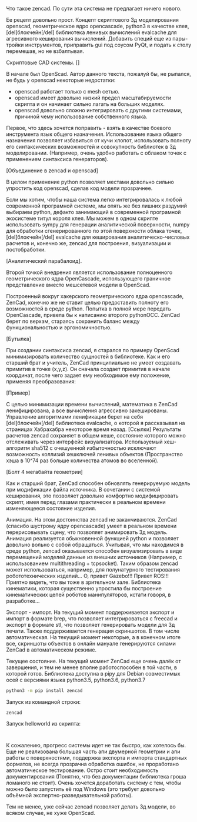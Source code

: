 Что такое zencad. По сути эта система не предлагает ничего нового. 

Ее рецепт довольно прост. Концепт скриптового 3д моделирования openscad, геометрическое ядро opencascade, python3 в качестве клея, [del]блокчейн[/del] библиотека ленивых вычислений evalcache для агресивного кеширования вычислений. Добавить специй еще из пары-тройки инструментов, приправить gui под соусом PyQt, и подать к столу перемешав, но не взбалтывая.

Скриптовые CAD системы.
[]

В начале был OpenScad.
Автор данного текста, пожалуй бы, не рыпался, не будь у openscad некоторые недостатки:
- openscad работает только с mesh сетью.
- openscad имеет довольно низкий предел масштабируемости скрипта и он начинает сильно лагать на больших моделях.
- openscad довольно сложно интегрировать с другими системами, причиной чему использование собственного языка.

Первое, что здесь хочется поправить - взять в качестве боевого инструмента язык общего назначения. Использование языка общего назначения позволяет избавиться от кучи хлопот, использовать полноту его синтаксических возможностей и совокупность библиотек в 3д моделировании. (Например, очень удобно работать с облаком точек с применением синтаксиса генераторов).

[Объединение в zencad и openscad]

В целом применение python позволяет местами довольно сильно упростить код openscad, сделав код модели прозрачнее.

Если мы хотим, чтобы наша система легко интегрировалась к любой современной програмной системе, мы опять же без лишних раздумий выбираем python, дефакто занимающий в современной програмной экосистеме титул короля клея. Мы можем в одном скрипте использовать sympy для генерации аналитической поверхности, numpy для обработки сгенерированного по этой поверхности облака точек, [del]блокчейн[/del] evalcache для кеширования аналитическо-числовых расчетов и, конечно же, zencad для построения, визуализации и постобработки. 

[Аналитический парабалоид].

Второй точкой внедрения является использование полноценного геометрического ядра OpenCascade, использующего граничное представление вместо мешсетевой модели в OpenScad.

Построенный вокруг хакерского геометрического ядра opencascade, ZenCad, конечно же не ставит целью предоставить полноту его возможностей в среде python. Попытка в полной мере передать OpenCascade, привела бы к написанию второго pythonOCC. ZenCad берет по верхам, стараясь сохранить баланс между функциональностью и эргономичностью. 

[Бутылка]

При создании синтаксиса zencad, я старался по примеру OpenScad минимизировать количество сущностей в библиотеке. Как и его старший брат и учитель, ZenCad принципиально не умеет создавать примитив в точке (x,y,z). Он сначала создает примитив в начале координат, после чего задает ему необходимое ему положение, применяя преобразования:

[Пример]

С целью минимизации времени вычислений, математика в ZenCad ленифицирована, а все вычисления агрессивно закешированы. Управление алгоритмами ленификации берет на себя [del]блокчейн[/del] библиотека evalcache, о которой я рассказывал на страницах Хабрахабра некоторое время назад. [Ссылки] Результаты расчетов zencad сохраняет в общем кеше, состояние которого можно отслеживать через интерфейс визуализатора. Используемый хеш-алгоритм sha512 с очешуенной избыточностью исключают возможность коллизий хешключей ленивых объектов (Пространство хэша в 10^74 раз больше количества атомов во вселенной).

[Болт 4 мегабайта геометрии]

Как и старший брат, ZenCad способен обновлять генерируемую модель при модификации файла источника. В сочетании с системой кеширования, это позволяет довольно комфортно модифицировать скрипт, имея перед глазами практически в реальном времени изменяющееся состояние изделия.

Анимация.
На этом достоинства zencad не заканчиваются. 
ZenCad (спасибо шустрому ядру opencascade) умеет в реальном времени перерисовывать сцену, что позволяет анимировать 3д модель. Анимация реализуется обыкновенной функцией python и позволяет довольно вольно с собой обращаться. Учитывая, что мы находимся в среде python, zencad оказывается способен визуализировать в виде перемещений моделей данные из внешних источников (Например, с использованием multithreading + tcpsocket). Таким образом zencad может использоваться, например, для полунатурного тестирования робототехнических изделий... О, привет Gazebo!!! Привет ROS!!! Приятно видеть, что вы тоже в зрительном зале. Библиотека кинематики, которая существенно упростила бы построение кинематических цепей роботов манипуляторов, кстати говоря, в разработке...

Экспорт - импорт.
На текущий момент поддерживается экспорт и импорт в формате brep, что позволяет интегрироваться с freecad и экспорт в формате stl, что позволяет генерировать модели для 3д печати. Также поддерживается генерация скриншотов. В том числе автоматическая. На текущий момент некоторые, а в конечном итоге все, скриншоты объектов в онлайн мануале генерируются силами ZenCad в автоматическом режиме. 

Текущее состояние. 
На текущий момент ZenCad еще очень далёк от завершения, и тем не менее вполне работоспособен в той части, в которой готов.
Библиотека доступна в pipy для Debian совместимых осей с версиями языка python3.5, python3.6, python3.7
```sh
python3 -m pip install zencad 
```

Запуск из командной строки:
```python3
zencad 
```

Запуск helloworld из скрипта:
```python3
 
```

К сожалению, прогресс системы идет не так быстро, как хотелось бы. Еще не реализована большая часть апи двумерной геометрии и апи работы с поверхностями, поддержка экспорта и импорта стандартных форматов, не всегда прозрачна обработка ошибок, не проработано автоматическое тестирование. Остро стоит необходимость документирования (Понятно, что без документации библиотека гроша ломаного не стоит). Очень хочется доработать систему с тем, чтобы можно было запустить её под Windows (это требует довольно объёмной экспертно-разведывательной работы).

Тем не менее, уже сейчас zencad позволяет делать 3д модели, во всяком случае, не хуже OpenScad.

